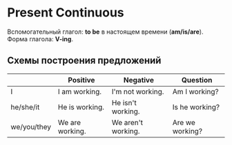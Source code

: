 # Present Continuous

Вспомогательный глагол: **to be** в настоящем времени (**am/is/are**).
Форма глагола: **V-ing**.

## Схемы построения предложений

|             | Positive        | Negative           | Question        |
| ----------- | --------------- | ------------------ | --------------- |
| I           | I am working.   | I'm not working.   | Am I working?   |
| he/she/it   | He is working.  | He isn't working.  | Is he working?  |
| we/you/they | We are working. | We aren't working. | Are we working? |

